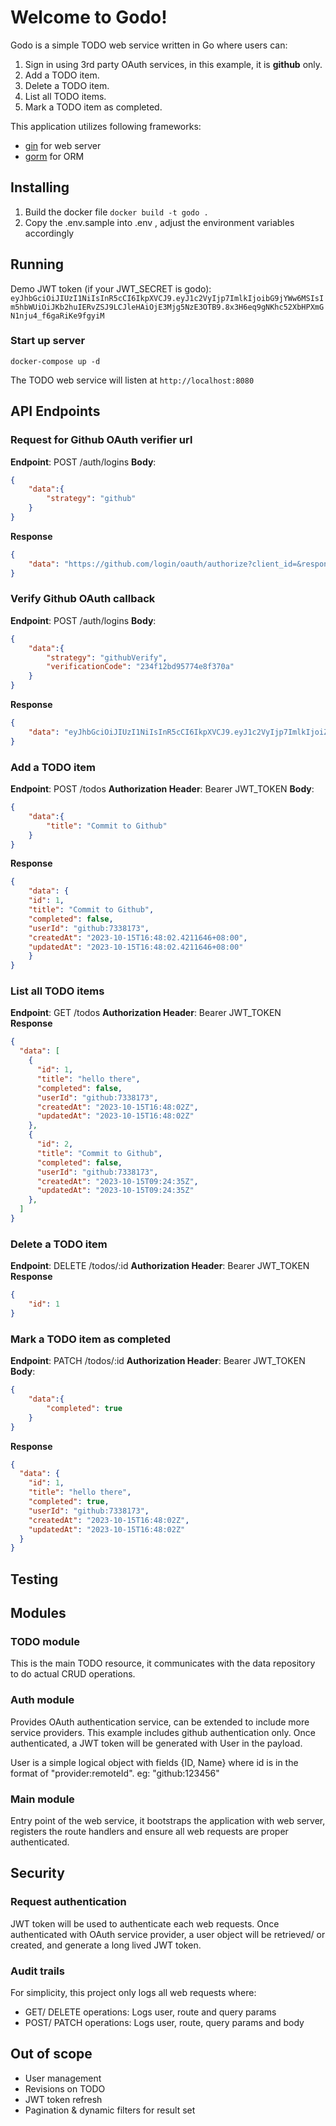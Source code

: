 
  

  

# Welcome to Godo!

Godo is a simple TODO web service written in Go where users can:

1. Sign in using 3rd party OAuth services, in this example, it is **github** only.
2. Add a TODO item.
3. Delete a TODO item.
4. List all TODO items.
5. Mark a TODO item as completed.


This application utilizes following frameworks:

- [gin](https://github.com/gin-gonic/gin) for web server
- [gorm](https://gorm.io/index.html) for ORM

  
  

## Installing

1. Build the docker file ```docker build -t godo .```
2. Copy the .env.sample into .env , adjust the environment variables accordingly

  
  

## Running

Demo JWT token (if your JWT_SECRET is godo): ```eyJhbGciOiJIUzI1NiIsInR5cCI6IkpXVCJ9.eyJ1c2VyIjp7ImlkIjoibG9jYWw6MSIsIm5hbWUiOiJKb2huIERvZSJ9LCJleHAiOjE3Mjg5NzE3OTB9.8x3H6eq9gNKhc52XbHPXmGN1nju4_f6gaRiKe9fgyiM```

  

### Start up server

```
docker-compose up -d
```
The TODO web service will listen at `http://localhost:8080`

  
  

## API Endpoints

### Request for Github OAuth verifier url
**Endpoint**: POST /auth/logins
**Body**:
```json
{
	"data":{
		"strategy": "github"
	}
}
```
**Response**
```json
{
	"data": "https://github.com/login/oauth/authorize?client_id=&response_type=code&state=state"
}
```


### Verify Github OAuth callback
  **Endpoint**: POST /auth/logins
**Body**:
```json
{
	"data":{
		"strategy": "githubVerify",
		"verificationCode": "234f12bd95774e8f370a"
	}
}
```
**Response**
```json
{
	"data": "eyJhbGciOiJIUzI1NiIsInR5cCI6IkpXVCJ9.eyJ1c2VyIjp7ImlkIjoiZ2l0aHViOjczMzgxNzMiLCJuYW1lIjoiQ2hvb2kgS2FoIFdhaSJ9LCJleHAiOjE3Mjg5ODM4NDgsInN1YiI6ImdpdGh1Yjo3MzM4MTczIn0.aUp5UPLsJ6lJGnepOI88Yao_TfM8EjM9JaaHYBAQjbE"
}
```

### Add a TODO item
**Endpoint**: POST /todos
 **Authorization Header**: Bearer JWT_TOKEN
**Body**:
```json
{
	"data":{
		"title": "Commit to Github"
	}
}
```
**Response**
```json
{
	"data": {
	"id": 1,
	"title": "Commit to Github",
	"completed": false,
	"userId": "github:7338173",
	"createdAt": "2023-10-15T16:48:02.4211646+08:00",
	"updatedAt": "2023-10-15T16:48:02.4211646+08:00"
	}
}
```

### List all TODO items
  **Endpoint**: GET /todos
  **Authorization Header**: Bearer JWT_TOKEN
**Response**
```json
{
  "data": [
    {
      "id": 1,
      "title": "hello there",
      "completed": false,
      "userId": "github:7338173",
      "createdAt": "2023-10-15T16:48:02Z",
      "updatedAt": "2023-10-15T16:48:02Z"
    },
    {
      "id": 2,
      "title": "Commit to Github",
      "completed": false,
      "userId": "github:7338173",
      "createdAt": "2023-10-15T09:24:35Z",
      "updatedAt": "2023-10-15T09:24:35Z"
    },
  ]
}
```
  
  
### Delete a TODO item
  **Endpoint**: DELETE /todos/:id
  **Authorization Header**: Bearer JWT_TOKEN
**Response**
```json
{
	"id": 1
}
```

### Mark a TODO item as completed
**Endpoint**: PATCH /todos/:id
 **Authorization Header**: Bearer JWT_TOKEN
**Body**:
```json
{
	"data":{
		"completed": true
	}
}
```
**Response**
```json
{
  "data": {
    "id": 1,
    "title": "hello there",
    "completed": true,
    "userId": "github:7338173",
    "createdAt": "2023-10-15T16:48:02Z",
    "updatedAt": "2023-10-15T16:48:02Z"
  }
}
```


## Testing

  

  

  

## Modules

### TODO module

This is the main TODO resource, it communicates with the data repository to do actual CRUD operations.

  

### Auth module

Provides OAuth authentication service, can be extended to include more service providers. This example includes github authentication only. Once authenticated, a JWT token will be generated with User in the payload.

  

User is a simple logical object with fields {ID, Name} where id is in the format of "provider:remoteId". eg: "github:123456"

### Main module

Entry point of the web service, it bootstraps the application with web server, registers the route handlers and ensure all web requests are proper authenticated.

  
  

## Security

### Request authentication

JWT token will be used to authenticate each web requests. Once authenticated with OAuth service provider, a user object will be retrieved/ or created, and generate a long lived JWT token.

  
  

### Audit trails

For simplicity, this project only logs all web requests where:

- GET/ DELETE operations: Logs user, route and query params
- POST/ PATCH operations: Logs user, route, query params and body

  

## Out of scope

- User management
- Revisions on TODO
- JWT token refresh
- Pagination & dynamic filters for result set